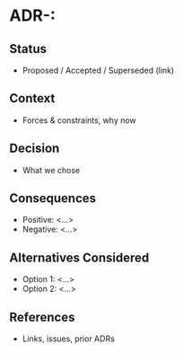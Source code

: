 # ADR-<ID>: <Decision Title>

## Status
- Proposed / Accepted / Superseded (link)

## Context
- Forces & constraints, why now

## Decision
- What we chose

## Consequences
- Positive: <...>
- Negative: <...>

## Alternatives Considered
- Option 1: <...>
- Option 2: <...>

## References
- Links, issues, prior ADRs
